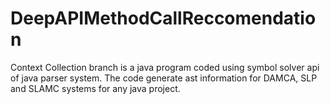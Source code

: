 # DeepAPIMethodCallReccomendation
Context Collection branch is a java program coded using symbol solver api of java parser system. The code generate ast information for DAMCA, SLP and SLAMC systems for any java project.

